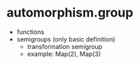 # automorphism.group

- functions
- semigroups (only basic definition)
  - transformation semigroup
  - example: Map(2), Map(3)